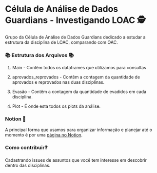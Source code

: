 # Célula de Análise de Dados Guardians - Investigando LOAC 🕵️

Grupo da Célula de Análise de Dados Guardians dedicado a estudar a estrutura da disciplina de LOAC, comparando com OAC.

### 📚 Estrutura dos Arquivos 📚

1. Main - Contêm todos os dataframes que utilizamos para consultas

2. aprovados_reprovados - Contêm a contagem da quantidade de aprovados e reprovados nas duas disciplinas.

3. Evasão - Contêm a contagem da quantidade de evadidos em cada disciplina.

4. Plot - É onde esta todos os plots da análise.

### Notion 📔

A principal forma que usamos para organizar informação e planejar até o momento é por uma [página no Notion](https://emys-alb.notion.site/Guardians-290cad665f3d4f65afa713f268367ae7).

### Como contribuir❓

Cadastrando issues de assuntos que você tem interesse em descobrir dentro das disciplinas.
